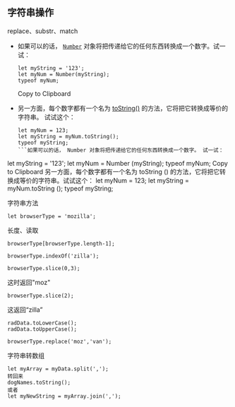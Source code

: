 ## 字符串操作

replace、substr、match
-   如果可以的话， [`Number`](https://developer.mozilla.org/zh-CN/docs/Web/JavaScript/Reference/Global_Objects/Number) 对象将把传递给它的任何东西转换成一个数字。试一试：
    
    ```
    let myString = '123';
    let myNum = Number(myString);
    typeof myNum;
    ```
    
    Copy to Clipboard
    
-   另一方面，每个数字都有一个名为 [toString()](https://developer.mozilla.org/zh-CN/docs/Web/JavaScript/Reference/Global_Objects/Number/toString) 的方法，它将把它转换成等价的字符串。 试试这个：
    
    ```
    let myNum = 123;
    let myString = myNum.toString();
    typeof myString;
    ```如果可以的话， Number 对象将把传递给它的任何东西转换成一个数字。 试一试：
let myString = '123';
let myNum = Number (myString);
typeof myNum;
Copy to Clipboard
另一方面，每个数字都有一个名为 toString () 的方法，它将把它转换成等价的字符串。试试这个：
let myNum = 123;
let myString = myNum.toString ();
typeof myString;



字符串方法
```
let browserType = 'mozilla';
```
长度、读取
```
browserType[browserType.length-1];
```
```
browserType.indexOf('zilla');
```


```
browserType.slice(0,3);
```
这时返回"moz"
```
browserType.slice(2);
```
这返回“zilla”

```
radData.toLowerCase();
radData.toUpperCase();
```

```
browserType.replace('moz','van');
```


字符串转数组
```
let myArray = myData.split(',');
转回来
dogNames.toString(); 
或者
let myNewString = myArray.join(',');
```